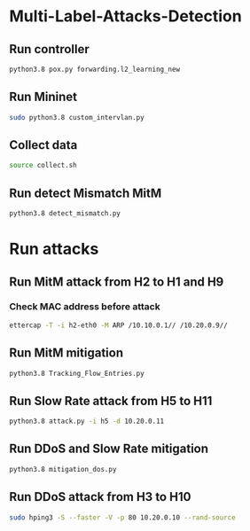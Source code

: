 # Multi-Label-Attacks-Detection

## Run controller

```bash
python3.8 pox.py forwarding.l2_learning_new
```

## Run Mininet

```bash
sudo python3.8 custom_intervlan.py
```

## Collect data

```bash
source collect.sh
```

## Run detect Mismatch MitM

```bash
python3.8 detect_mismatch.py
```

# Run attacks

## Run MitM attack from H2 to H1 and H9

### Check MAC address before attack

```bash
ettercap -T -i h2-eth0 -M ARP /10.10.0.1// /10.20.0.9//
```

## Run MitM mitigation

```bash
python3.8 Tracking_Flow_Entries.py
```

## Run Slow Rate attack from H5 to H11

```bash
python3.8 attack.py -i h5 -d 10.20.0.11
```

## Run DDoS and Slow Rate mitigation

```bash
python3.8 mitigation_dos.py
```

## Run DDoS attack from H3 to H10

```bash
sudo hping3 -S --faster -V -p 80 10.20.0.10 --rand-source
```
